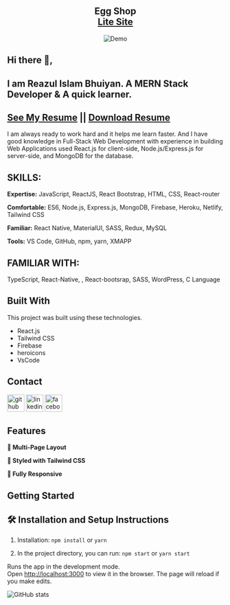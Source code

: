 <h2 align="center">
  Egg Shop<br/>
  <a href="https://egg-shops.web.app" target="_blank">Lite Site</a>
</h2>
<div align="center">
  <img alt="Demo" src="./src/images/view.png" />
</div>

## Hi there 👋, 
## I am Reazul Islam Bhuiyan. A MERN Stack Developer & A quick learner. 
## [See My Resume](https://drive.google.com/file/d/1LJmqJk2MoqLS6yNC_oBBN5_156Xa2h0t/view?usp=sharing)  || [Download Resume](https://drive.google.com/uc?export=download&id=1LJmqJk2MoqLS6yNC_oBBN5_156Xa2h0t)


I am always ready to work hard and it helps me learn faster. And I have good knowledge in Full-Stack Web Development with experience in building Web Applications used React.js for client-side, Node.js/Express.js for server-side, and MongoDB for the database.

## SKILLS:
<b>Expertise:</b> JavaScript, ReactJS, React Bootstrap, HTML, CSS, React-router

<b>Comfortable:</b> ES6, Node.js, Express.js, MongoDB, Firebase, Heroku, Netlify, Tailwind CSS

<b>Familiar:</b> React Native, MaterialUI, SASS, Redux, MySQL

<b>Tools:</b> VS Code, GitHub, npm, yarn, XMAPP

## FAMILIAR WITH:
TypeScript, React-Native, , React-bootsrap, SASS, WordPress, C Language

## Built With
This project was built using these technologies.

- React.js
- Tailwind CSS
- Firebase
- heroicons
- VsCode

## Contact
[<img src='https://cdn.jsdelivr.net/npm/simple-icons@3.0.1/icons/github.svg' alt='github' title="Github" height='40'>](https://github.com/reazul7)  [<img src='https://cdn.jsdelivr.net/npm/simple-icons@3.0.1/icons/linkedin.svg' title="linkedin" alt='linkedin' height='40'>](https://www.linkedin.com/in/reazul7/)  [<img src='https://cdn.jsdelivr.net/npm/simple-icons@3.0.1/icons/facebook.svg' alt='facebook' title="facebook" height='40'>](https://www.facebook.com/reazul.islam.1426876/)   

## Features
**📖 Multi-Page Layout**

**🎨 Styled with Tailwind CSS**

**📱 Fully Responsive**

## Getting Started



## 🛠 Installation and Setup Instructions

1. Installation: `npm install` or `yarn`

2. In the project directory, you can run: `npm start` or `yarn start`

Runs the app in the development mode.\
Open [http://localhost:3000](http://localhost:3000) to view it in the browser.
The page will reload if you make edits.


![GitHub stats](https://github-readme-stats.vercel.app/api?username=reazul7&show_icons=true)  
